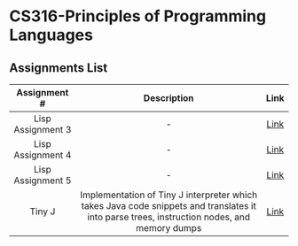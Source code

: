 # CS316-Principles of Programming Languages

## Assignments List

| Assignment # | Description | Link | 
|:------------:|:-----------:|:----:|
|Lisp Assignment 3|-|[Link](./Lisp3/)|
|Lisp Assignment 4|-|[Link](./Lisp4/)|
|Lisp Assignment 5|-|[Link](./Lisp5/)|
|Tiny J|Implementation of Tiny J interpreter which takes Java code snippets and translates it into parse trees, instruction nodes, and memory dumps|[Link](./TinyJ/)|
